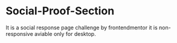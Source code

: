 # Social-Proof-Section
It is a social response page challenge by frontendmentor it is non-responsive aviable only for desktop.
